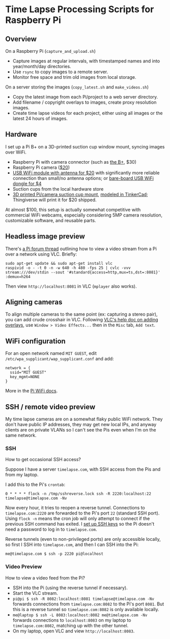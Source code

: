 # Time Lapse Processing Scripts for Raspberry Pi

## Overview

On a Raspberry Pi (`capture_and_upload.sh`)

*   Capture images at regular intervals, with timestamped names and into year/month/day directories.
*   Use `rsync` to copy images to a remote server.
*   Monitor free space and trim old images from local storage.

On a server storing the images (`copy_latest.sh` and `make_videos.sh`)

*   Copy the latest image from each Pi/project to a web server directory.
*   Add filename / copyright overlays to images, create proxy resolution images.
*   Create time lapse videos for each project, either using all images or the latest 24 hours of images.

## Hardware

I set up a Pi B+ on a 3D-printed suction cup window mount, syncing images over WiFi.

*   Raspberry Pi with camera connector (such as [the B+](http://adafru.it/1914), $30)
*   Raspberry Pi camera ([$20](http://adafru.it/1367))
*   [USB WiFi module with antenna for $20](http://adafru.it/1030) with significantly more reliable connection than small/no antenna options; or [bare-board USB WiFi dongle for $4](https://www.amazon.com/dp/B0113VBNKA)
*   Suction cups from the local hardware store
*   [3D printed Pi/camera suction cup mount](http://www.thingiverse.com/thing:1592053), [modeled in TinkerCad](https://tinkercad.com/things/8DpHAWdNvYx); Thingiverse will print it for $20 shipped.

At almost $100, this setup is actually somewhat competitive with commercial WiFi webcams, especially considering 5MP camera resolution, customizable software, and reusable parts.

## Headless image preview

There's [a Pi forum thread](https://www.raspberrypi.org/forums/viewtopic.php?t=119960&p=812018) outlining how to view a video stream from a Pi over a network using VLC. Briefly:

```
sudo apt-get update && sudo apt-get install vlc
raspivid -o - -t 0 -n -w 640 -h 480 -fps 25 | cvlc -vvv stream:///dev/stdin --sout '#standard{access=http,mux=ts,dst=:8081}' :demux=h264
```

Then view `http://localhost:8081` in VLC (`mplayer` also works).

## Aligning cameras

To align multiple cameras to the same point (ex: capturing a stereo pair), you can add crude crosshair in VLC. Following [VLC's help doc on adding overlays](https://www.vlchelp.com/add-logo-watermarks-over-videos-vlc/), use `Window > Video Effects...` then in the `Misc` tab, `Add text`.

## WiFi configuration

For an open network named `MIT GUEST`, edit `/etc/wpa_supplicant/wap_supplicant.conf` and add:

```
network = {
  ssid="MIT GUEST"
  key_mgmt=NONE
}
```

More in the [Pi WiFi docs](https://www.raspberrypi.org/documentation/configuration/wireless/wireless-cli.md).

## SSH / remote video preview

My time lapse cameras are on a somewhat flaky public WiFi network. They don't have public IP addresses, they may get new local IPs, and anyway clients are on private VLANs so I can't see the Pis even when I'm on the same network.

### SSH

How to get occasional SSH access?

Suppose I have a server `timelapse.com`, with SSH access from the Pis and from my laptop.

I add this to the Pi's `crontab`:

```
0 * * * * flock -n /tmp/sshreverse.lock ssh -R 2220:localhost:22 timelapse@timelapse.com -Nv
```

Now every hour, it tries to reopen a reverse tunnel. Connections to `timelapse.com:2220` are forwarded to the Pi's port `22` (standard SSH port). Using `flock -n` means the cron job will only attempt to connect if the previous SSH command has exited. I [set up SSH keys](https://www.digitalocean.com/community/tutorials/how-to-set-up-ssh-keys--2) so the Pi doesn't need a password to log in to `timelapse.com`.

Reverse tunnels (even to non-privileged ports) are only accessible locally, so first I SSH into `timelapse.com`, and then I can SSH into the Pi:

```
me@timelapse.com $ ssh -p 2220 pi@localhost
```

### Video Preview

How to view a video feed from the Pi?

*   SSH into the Pi (using the reverse tunnel if necessary).
*   Start the VLC stream.
*   `pi@pi $ ssh -R 8082:localhost:8081 timelapse@timelapse.com -Nv` forwards connections from `timelapse.com:8082` to the Pi's port `8081`. But this is a reverse tunnel so `timelapse.com:8082` is only available locally.
*   `me@laptop $ ssh -L 8083:localhost:8082 me@timelapse.com -Nv` forwards connections to `localhost:8083` on my laptop to `timelapse.com:8082`, matching up with the other tunnel.
*   On my laptop, open VLC and view `http://localhost:8083`.
